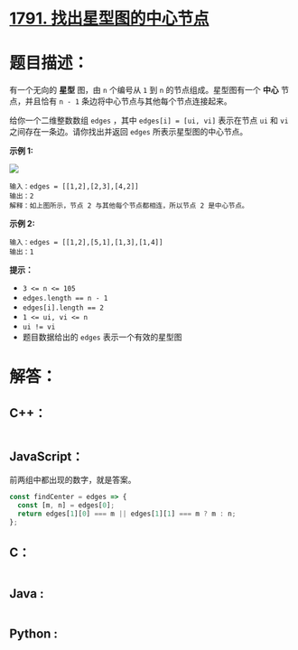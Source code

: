 # [1791. 找出星型图的中心节点](https://leetcode-cn.com/problems/find-center-of-star-graph/)

# 题目描述：

有一个无向的 **星型** 图，由 `n` 个编号从 `1` 到 `n` 的节点组成。星型图有一个 **中心** 节点，并且恰有 `n - 1` 条边将中心节点与其他每个节点连接起来。

给你一个二维整数数组 `edges` ，其中 `edges[i] = [ui, vi]` 表示在节点 `ui` 和 `vi` 之间存在一条边。请你找出并返回 `edges` 所表示星型图的中心节点。



**示例 1:**

![](https://assets.leetcode-cn.com/aliyun-lc-upload/uploads/2021/03/14/star_graph.png)

```
输入：edges = [[1,2],[2,3],[4,2]]
输出：2
解释：如上图所示，节点 2 与其他每个节点都相连，所以节点 2 是中心节点。
```

**示例 2:**

```
输入：edges = [[1,2],[5,1],[1,3],[1,4]]
输出：1
```

**提示：**

- `3 <= n <= 105`
- `edges.length == n - 1`
- `edges[i].length == 2`
- `1 <= ui, vi <= n`
- `ui != vi`
- 题目数据给出的 `edges` 表示一个有效的星型图


# 解答：

## C++：

```cpp

```

## JavaScript：

前两组中都出现的数字，就是答案。

```javascript
const findCenter = edges => {
  const [m, n] = edges[0];
  return edges[1][0] === m || edges[1][1] === m ? m : n;
};
```

## C：

```c

```

## Java :

```java

```

## Python :

```python

```

